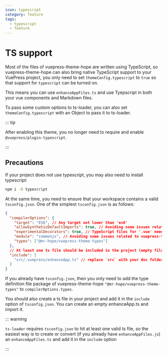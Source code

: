 ```yaml
---
icon: typescript
category: feature
tags:
  - typescript
  - feature
---
```


# TS support

Most of the files of vuepress-theme-hope are written using TypeScript, so vuepress-theme-hope can also bring native TypeScript support to your VuePress project, you only need to set `themeConfig.typescript` to `true` so that support for `typescript` can be turned on.

This means you can use `enhanceAppFiles.ts` and use Tyepscript in both your vue components and Markdown files.

To pass some custom options to ts-loader, you can also set `themeConfig.typescript` with an Object to pass it to ts-loader.

::: tip

After enabling this theme, you no longer need to require and enable `@vuepress/plugin-typescript`.

:::

## Precautions

If your project does not use typescript, you may also need to install typescript:

```bash
npm i -D typescript
```

At the same time, you need to ensure that your workspace contains a valid `tsconfig.json`. One of the simplest `tsconfig.json` is as follows:

```json
{
  "compilerOptions": {
    "target": "ES6", // Any target not lower than 'es6'
    "allowSyntheticDefaultImports": true, // Avoiding some issues related to vuepress-types
    "experimentalDecorators": true, // TypeScript files for '.vue' needs this option
    "module": "commonjs", // Avoiding some issues related to vuepress-types
    "types": ["@mr-hope/vuepress-theme-types"]
  },
  // At least one ts file should be included in the project (empty files are also acceptable)
  "include": [
    "src/.vuepress/enhanceApp.ts" // replace `src` with your doc folder
  ]
}
```

If you already have `tsconfig.json`, then you only need to add the type definition file package of vuepress-theme-hope `"@mr-hope/vuepress-theme-types"` to `compilerOptions.types`.

You should also create a ts file in your project and add it in the `include` option of `tsconfig.json`. You can create an empty enhanceApp.ts and import it.

::: warning

`ts-loader` requires `tsconfig.json` to hit at least one valid ts file, so the easiest way is to create or convert (if you already have `enhanceAppFiles.js`) an `enhanceAppFiles.ts` and add it in the `include` option

:::
